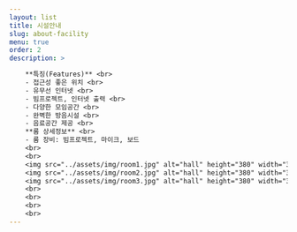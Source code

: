```yaml
---
layout: list
title: 시설안내 
slug: about-facility 
menu: true
order: 2
description: >

    **특징(Features)** <br>
    - 접근성 좋은 위치 <br>
    - 유무선 인터넷 <br>
    - 빔프로젝트, 인터넷 출력 <br>
    - 다양한 모임공간 <br>
    - 완벽한 방음시설 <br>
    - 음료공간 제공 <br>
    **룸 상세정보** <br>
    - 룸 장비: 빔프로젝트, 마이크, 보드 
    <br>
    <br>
    <img src="../assets/img/room1.jpg" alt="hall" height="380" width="380" />
    <img src="../assets/img/room2.jpg" alt="hall" height="380" width="380" />
    <img src="../assets/img/room3.jpg" alt="hall" height="380" width="380" />
    <br>
    <br>
    <br>
    <br>
---
```

